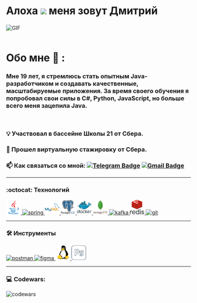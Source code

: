 Алоха ![](https://user-images.githubusercontent.com/18350557/176309783-0785949b-9127-417c-8b55-ab5a4333674e.gif) меня зовут Дмитрий
===============================================================================================================================
<div>
  <img height="300"  alt="GIF" align="center" src="https://github.com/IronZombies163/ironZombies163/blob/main/%D0%BB%D0%B0%D0%BC%D0%BD%D0%BE%D0%B2%D1%8B%D0%B9%D0%A4%D0%BE%D0%BD%D0%B4%D0%BB%D1%8FGItHub.gif">
</div>
<br>

# Обо мне 💬 :


### Мне 19 лет, я стремлюсь стать опытным Java-разработчиком и создавать качественные, масштабируемые приложения. За время своего обучения я попробовал свои силы в С#, Python, JavaScript, но больше всего меня зацепила Java.


<br>

### :bulb:  Участвовал в бассейне Школы 21 от Сбера.

### :seedling: Прошел виртуальную стажировку от Сбера.

### :mailbox: Как связаться со мной: [![Telegram Badge](https://img.shields.io/badge/-IceBaguette-blue?style=flat&logo=Telegram&logoColor=white)](https://t.me/IseBaguette) [![Gmail Badge](https://img.shields.io/badge/-Gmail-red?style=flat&logo=Gmail&logoColor=white)](mailto:simonovdmitiyalex@gmail.com)

---

### :octocat: Технологий 
<p> <a href="https://www.java.com" target="_blank" rel="noreferrer"> <img src="https://raw.githubusercontent.com/devicons/devicon/master/icons/java/java-original.svg" alt="java" width="40" height="40"/> </a> <a href="https://spring.io/" target="_blank" rel="noreferrer"> <img src="https://www.vectorlogo.zone/logos/springio/springio-icon.svg" alt="spring" width="40" height="40"/> </a> 
<a href="https://www.mysql.com/" target="_blank" rel="noreferrer"> <img src="https://raw.githubusercontent.com/devicons/devicon/master/icons/mysql/mysql-original-wordmark.svg" alt="mysql" width="40" height="40"/> </a> 
<a href="https://www.postgresql.org" target="_blank" rel="noreferrer"> <img src="https://raw.githubusercontent.com/devicons/devicon/master/icons/postgresql/postgresql-original-wordmark.svg" alt="postgresql" width="40" height="40"/> </a> 
<a href="https://www.docker.com/" target="_blank" rel="noreferrer"> <img src="https://raw.githubusercontent.com/devicons/devicon/master/icons/docker/docker-original-wordmark.svg" alt="docker" width="40" height="40"/> </a>
<a href="https://www.mongodb.com/" target="_blank" rel="noreferrer"> <img src="https://raw.githubusercontent.com/devicons/devicon/master/icons/mongodb/mongodb-original-wordmark.svg" alt="mongodb" width="40" height="40"/> </a>
<a href="https://kafka.apache.org/" target="_blank" rel="noreferrer"> <img src="https://www.vectorlogo.zone/logos/apache_kafka/apache_kafka-icon.svg" alt="kafka" width="40" height="40"/> </a> 
<a href="https://redis.io" target="_blank" rel="noreferrer"> <img src="https://raw.githubusercontent.com/devicons/devicon/master/icons/redis/redis-original-wordmark.svg" alt="redis" width="40" height="40"/> </a> 
<a href="https://git-scm.com/" target="_blank" rel="noreferrer"> <img src="https://www.vectorlogo.zone/logos/git-scm/git-scm-icon.svg" alt="git" width="40" height="40"/> </a> 
</p>

---

### 🛠 Инструменты 
<a href="https://postman.com" target="_blank" rel="noreferrer"> <img src="https://www.vectorlogo.zone/logos/getpostman/getpostman-icon.svg" alt="postman" width="40" height="40"/> </a>
<a href="https://www.figma.com/" target="_blank" rel="noreferrer"> <img src="https://www.vectorlogo.zone/logos/figma/figma-icon.svg" alt="figma" width="40" height="40"/> </a> 
<a href="https://www.linux.org/" target="_blank" rel="noreferrer"> <img src="https://raw.githubusercontent.com/devicons/devicon/master/icons/linux/linux-original.svg" alt="linux" width="40" height="40"/> </a> 
<a href="https://www.photoshop.com/en" target="_blank" rel="noreferrer"> <img src="https://raw.githubusercontent.com/devicons/devicon/master/icons/photoshop/photoshop-line.svg" alt="photoshop" width="40" height="40"/> </a> 


--- 
### 💻 Codewars:

![codewars](https://www.codewars.com/users/%D0%94%D0%BC%D0%B8%D1%82%D1%80%D0%B8%D0%B9%20%D0%A1%D0%B8%D0%BC%D0%BE%D0%BD%D0%BE%D0%B2/badges/large)
